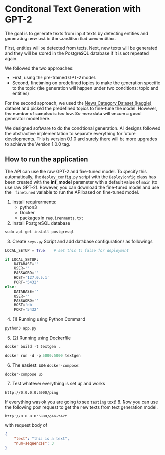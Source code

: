 # Conditonal Text Generation with GPT-2

The goal is to generate texts from input texts by detecting entities and generating new text in the condition that uses entities.

First, entities will be detected from texts. Next, new texts will be generated and they will be stored in the PostgreSQL database if it is not repeated again.

We followed the two approaches:

* First, using the pre-trained GPT-2 model.
* Second, finetuning on predefined topics to make the generation specific to the topic (the generation will happen under two conditions: topic and entities)

For the second approach, we used the [News Category Dataset (kaggle)](https://www.kaggle.com/datasets/rmisra/news-category-dataset) dataset and picked the predefined topics to fine-tune the model. However, the number of samples is too low. So more data will ensure a good generator model here.

We designed software to do the conditional generation. All designs followed the abstractive implementation to separate everything for future developments. This is version 0.1.0 and surely there will be more upgrades to achieve the Version 1.0.0 tag.


## How to run the application
The API can use the raw GPT-2 and fine-tuned model. To specify this automatically, the `deploy_config.py` script with the `DeployConfig` class has been created with the **inf_model** parameter with a default value of `main` (to use raw GPT-2). However, you can download the fine-tuned model and use the ` finetuned` variable to run the API based on fine-tuned model.


1. Install requirenments:
    * python3
    * Docker
    * packages in `requirenments.txt`
2. Install PostgreSQL database
```c
sudo apt-get install postgresql
```
3. Create `keys.py` Script and add database configurations as followings
```python
LOCAL_SETUP = True    # set this to false for deployment

if LOCAL_SETUP:
    DATABASE=''
    USER=''
    PASSWORD=''
    HOST='127.0.0.1'
    PORT='5432'
else:
    DATABASE=''
    USER=''
    PASSWORD=''
    HOST='db'
    PORT='5432'
```
4. (1) Running using Python Command
```c
python3 app.py
```
5. (2) Running using Dockerfile
```c
docker build -t textgen .

docker run -d -p 5000:5000 textgen
```

6. The easiest: use `docker-compose`:
```c
docker-compose up
```
7. Test whatever everything is set up and works
```url
http://0.0.0.0:5000/ping
```
If everything was ok you are going to see `testing` text!
8. Now you can use the following post request to get the new texts from text generation model.
```url
http://0.0.0.0:5000/gen-text
```
with request body of 
```json
{
    "text": "this is a text",
    "num-sequences": 3
}
```
